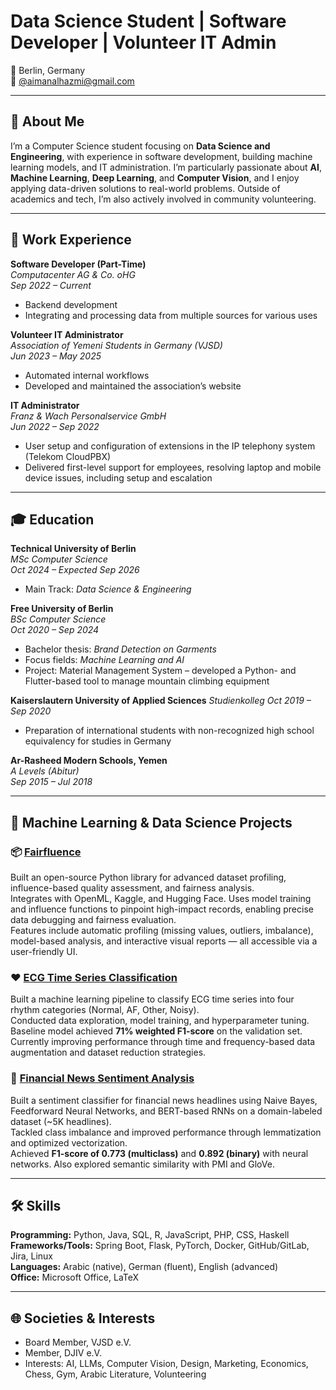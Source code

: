 # Data Science Student | Software Developer | Volunteer IT Admin

📍 Berlin, Germany  
📧 [@aimanalhazmi@gmail.com](mailto:aimanalhazmi@gmail.com)

---

## 🧠 About Me

I’m a Computer Science student focusing on **Data Science and Engineering**, with experience in software development, building machine learning models, and IT administration. I’m particularly passionate about **AI**, **Machine Learning**, **Deep Learning**, and **Computer Vision**, and I enjoy applying data-driven solutions to real-world problems. Outside of academics and tech, I’m also actively involved in community volunteering.

---

## 💼 Work Experience

**Software Developer (Part-Time)**  
*Computacenter AG & Co. oHG*  
*Sep 2022 – Current*  
- Backend development  
- Integrating and processing data from multiple sources for various uses

**Volunteer IT Administrator**  
*Association of Yemeni Students in Germany (VJSD)*  
*Jun 2023 – May 2025*  
- Automated internal workflows  
- Developed and maintained the association’s website

**IT Administrator**  
*Franz & Wach Personalservice GmbH*  
*Jun 2022 – Sep 2022*  
- User setup and configuration of extensions in the IP telephony system (Telekom CloudPBX)
- Delivered first-level support for employees, resolving laptop and mobile device issues, including setup and escalation


---

## 🎓 Education

**Technical University of Berlin**  
*MSc Computer Science*  
*Oct 2024 – Expected Sep 2026*
- Main Track: *Data Science & Engineering*

**Free University of Berlin**  
*BSc Computer Science*  
*Oct 2020 – Sep 2024*  
- Bachelor thesis: *Brand Detection on Garments*
- Focus fields: *Machine Learning and AI*
- Project: Material Management System – developed a Python- and Flutter-based tool to manage mountain climbing equipment

**Kaiserslautern University of Applied Sciences** 
*Studienkolleg*
*Oct 2019 – Sep 2020*
- Preparation of international students with non-recognized high school equivalency for studies in Germany

**Ar-Rasheed Modern Schools, Yemen**  
*A Levels (Abitur)*  
*Sep 2015 – Jul 2018*

---

## 🧠 Machine Learning & Data Science Projects

### 📦 [Fairfluence]([https://github.com/your-username/fairfluence](https://github.com/aimanalhazmi/fairfluence))  
Built an open-source Python library for advanced dataset profiling, influence-based quality assessment, and fairness analysis.  
Integrates with OpenML, Kaggle, and Hugging Face. Uses model training and influence functions to pinpoint high-impact records, enabling precise data debugging and fairness evaluation.  
Features include automatic profiling (missing values, outliers, imbalance), model-based analysis, and interactive visual reports — all accessible via a user-friendly UI.

### ❤️ [ECG Time Series Classification]([https://github.com/your-username/ecg-classification](https://github.com/aimanalhazmi/ECG-Time-Series-Classification))  
Built a machine learning pipeline to classify ECG time series into four rhythm categories (Normal, AF, Other, Noisy).  
Conducted data exploration, model training, and hyperparameter tuning. Baseline model achieved **71% weighted F1-score** on the validation set.  
Currently improving performance through time and frequency-based data augmentation and dataset reduction strategies.

### 📰 [Financial News Sentiment Analysis]([https://github.com/your-username/financial-sentiment-analysis](https://github.com/aimanalhazmi/financial-news-sentiment-nlp))  
Built a sentiment classifier for financial news headlines using Naive Bayes, Feedforward Neural Networks, and BERT-based RNNs on a domain-labeled dataset (~5K headlines).  
Tackled class imbalance and improved performance through lemmatization and optimized vectorization.  
Achieved **F1-score of 0.773 (multiclass)** and **0.892 (binary)** with neural networks. Also explored semantic similarity with PMI and GloVe.

---

## 🛠 Skills

**Programming:** Python, Java, SQL, R, JavaScript, PHP, CSS, Haskell  
**Frameworks/Tools:** Spring Boot, Flask, PyTorch, Docker, GitHub/GitLab, Jira, Linux  
**Languages:** Arabic (native), German (fluent), English (advanced)  
**Office:** Microsoft Office, LaTeX

---

## 🌐 Societies & Interests

- Board Member, VJSD e.V.  
- Member, DJIV e.V.  
- Interests: AI, LLMs, Computer Vision, Design, Marketing, Economics, Chess, Gym, Arabic Literature, Volunteering
